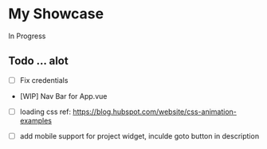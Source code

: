 # My Showcase

In Progress

## Todo ... alot
- [ ] Fix credentials
- [WIP] Nav Bar for App.vue
- [ ] loading css ref: https://blog.hubspot.com/website/css-animation-examples
- [ ] add mobile support for project widget, inculde goto button in description


